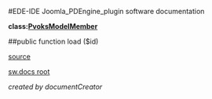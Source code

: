 #EDE-IDE Joomla_PDEngine_plugin
software documentation

**class:[PvoksModelMember](../PvoksModelMember.md)**



##public function load ($id) 


[source](../../../site/models/memberModel.php)

[sw.docs root](../)

*created by documentCreator*

